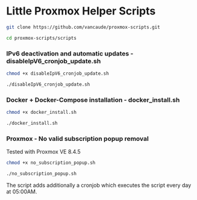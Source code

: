 # Little Proxmox Helper Scripts

```bash
git clone https://github.com/vancaude/proxmox-scripts.git
```
```bash
cd proxmox-scripts/scripts
```

### IPv6 deactivation and automatic updates - disableIpV6_cronjob_update.sh

```bash
chmod +x disableIpV6_cronjob_update.sh
```
```bash
./disableIpV6_cronjob_update.sh
```

### Docker + Docker-Compose installation - docker_install.sh

```bash
chmod +x docker_install.sh
```
```bash
./docker_install.sh
```

### Proxmox - No valid subscription popup removal
Tested with Proxmox VE 8.4.5

```bash
chmod +x no_subscription_popup.sh
```
```bash
./no_subscription_popup.sh
```
The script adds additionally a cronjob which executes the script every day at 05:00AM.
